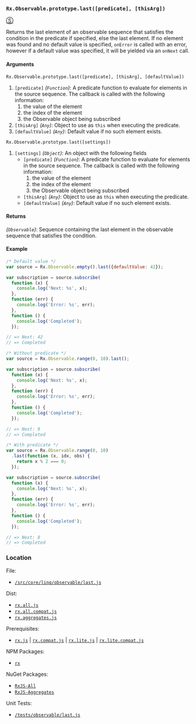 ### `Rx.Observable.prototype.last([predicate], [thisArg])`
[&#x24C8;](https://github.com/Reactive-Extensions/RxJS/blob/master/src/core/linq/observable/last.js "View in source")

Returns the last element of an observable sequence that satisfies the condition in the predicate if specified, else the last element.  If no element was found and no default value is specified, `onError` is called with an error, however if a default value was specified, it will be yielded via an `onNext` call.

#### Arguments
`Rx.Observable.prototype.last([predicate], [thisArg], [defaultValue])`

1. `[predicate]` *(`Function`)*: A predicate function to evaluate for elements in the source sequence. The callback is called with the following information:
    1. the value of the element
    2. the index of the element
    3. the Observable object being subscribed
2. `[thisArg]` *(`Any`)*: Object to use as `this` when executing the predicate.
3. `[defaultValue]` *(`Any`)*: Default value if no such element exists.

`Rx.Observable.prototype.last([settings])`
1. `[settings]` *(`Object`)*: An object with the following fields
    - `[predicate]` *(`Function`)*: A predicate function to evaluate for elements in the source sequence. The callback is called with the following information:
        1. the value of the element
        2. the index of the element
        3. the Observable object being subscribed
    - `[thisArg]` *(`Any`)*: Object to use as `this` when executing the predicate.
    - `[defaultValue]` *(`Any`)*: Default value if no such element exists.

#### Returns
*(`Observable`)*: Sequence containing the last element in the observable sequence that satisfies the condition.

#### Example
```js
/* Default value */
var source = Rx.Observable.empty().last({defaultValue: 42});

var subscription = source.subscribe(
  function (x) {
    console.log('Next: %s', x);
  },
  function (err) {
    console.log('Error: %s', err);
  },
  function () {
    console.log('Completed');
  });

// => Next: 42
// => Completed

/* Without predicate */
var source = Rx.Observable.range(0, 10).last();

var subscription = source.subscribe(
  function (x) {
    console.log('Next: %s', x);
  },
  function (err) {
    console.log('Error: %s', err);
  },
  function () {
    console.log('Completed');
  });

// => Next: 9
// => Completed

/* With predicate */
var source = Rx.Observable.range(0, 10)
  .last(function (x, idx, obs) {
    return x % 2 === 0;
  });

var subscription = source.subscribe(
  function (x) {
    console.log('Next: %s', x);
  },
  function (err) {
    console.log('Error: %s', err);
  },
  function () {
    console.log('Completed');
  });

// => Next: 8
// => Completed
```

### Location

File:
- [`/src/core/linq/observable/last.js`](https://github.com/Reactive-Extensions/RxJS/blob/master/src/core/linq/observable/last.js)

Dist:
- [`rx.all.js`](https://github.com/Reactive-Extensions/RxJS/blob/master/dist/rx.all.js)
- [`rx.all.compat.js`](https://github.com/Reactive-Extensions/RxJS/blob/master/dist/rx.all.js)
- [`rx.aggregates.js`](https://github.com/Reactive-Extensions/RxJS/blob/master/dist/rx.aggregates.js)

Prerequisites:
- [`rx.js`](https://github.com/Reactive-Extensions/RxJS/blob/master/dist/rx.js) | [`rx.compat.js`](https://github.com/Reactive-Extensions/RxJS/blob/master/dist/rx.compat.js) | [`rx.lite.js`](https://github.com/Reactive-Extensions/RxJS/blob/master/dist/rx.lite.js) | [`rx.lite.compat.js`](https://github.com/Reactive-Extensions/RxJS/blob/master/dist/rx.lite.compat.js)

NPM Packages:
- [`rx`](https://www.npmjs.org/package/rx)

NuGet Packages:
- [`RxJS-All`](http://www.nuget.org/packages/RxJS-All/)
- [`RxJS-Aggregates`](http://www.nuget.org/packages/RxJS-Aggregates/)

Unit Tests:
- [`/tests/observable/last.js`](https://github.com/Reactive-Extensions/RxJS/blob/master/tests/observable/last.js)
